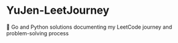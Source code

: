 # YuJen-LeetJourney
🏃 Go and Python solutions documenting my LeetCode journey and problem-solving process
